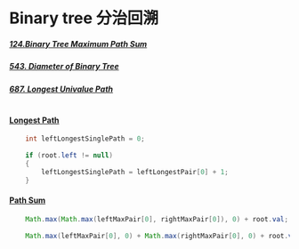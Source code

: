 # Binary tree 分治回溯
##### [124.Binary Tree Maximum Path Sum](https://leetcode.com/problems/binary-tree-maximum-path-sum/)
##### [543. Diameter of Binary Tree](https://leetcode.com/problems/diameter-of-binary-tree/)
##### [687. Longest Univalue Path](https://leetcode.com/problems/longest-univalue-path/)
#  
#### [Longest Path](https://leetcode.com/submissions/detail/383417408/)
```java
    int leftLongestSinglePath = 0;
    
    if (root.left != null)
    {
        leftLongestSinglePath = leftLongestPair[0] + 1;
    }
```

#### [Path Sum](https://leetcode.com/submissions/detail/383424572/)
```java
    Math.max(Math.max(leftMaxPair[0], rightMaxPair[0]), 0) + root.val;
    
    Math.max(leftMaxPair[0], 0) + Math.max(rightMaxPair[0], 0) + root.val
```
